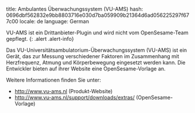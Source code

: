 title: Ambulantes Überwachungssystem (VU-AMS)
hash: 0696dbf562832e9bb8803716e030d7ba059909b21364d6ad056225297f677c00
locale: de
language: German

VU-AMS ist ein Drittanbieter-Plugin und wird nicht vom OpenSesame-Team gepflegt.
{: .alert .alert-info}


Das VU-Universitätsambulatorium-Überwachungssystem (VU-AMS) ist ein Gerät, das zur Messung verschiedener Faktoren im Zusammenhang mit Herzfrequenz, Atmung und Körperbewegung eingesetzt werden kann. Die Entwickler bieten auf ihrer Website eine OpenSesame-Vorlage an.

Weitere Informationen finden Sie unter:

- <http://www.vu-ams.nl> (Produkt-Website)
- <http://www.vu-ams.nl/support/downloads/extras/> (OpenSesame-Vorlage)